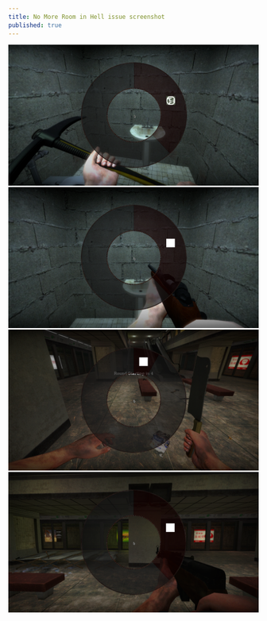 ```yaml
---
title: No More Room in Hell issue screenshot
published: true
---
```


![Missed pickaxe icon](/assets/img/NMRIH_icon_issue_1.png)
![Missed sako85 ironsight icon](/assets/img/NMRIH_icon_issue_2.png)
![Missed cleaver icon](/assets/img/NMRIH_icon_issue_3.png)
![Missed sks no bayo icon](/assets/img/NMRIH_icon_issue_4.png)
